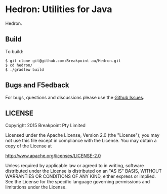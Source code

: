 # Hedron: Utilities for Java

Hedron.

## Build

To build:

```
$ git clone git@github.com:Breakpoint-au/Hedron.git
$ cd hedron/
$ ./gradlew build
```

## Bugs and F5edback

For bugs, questions and discussions please use the [Github Issues](https://github.com/Breakpoint-au/Hedron/issues).

 
## LICENSE

Copyright 2015 Breakpoint Pty Limited

Licensed under the Apache License, Version 2.0 (the "License");
you may not use this file except in compliance with the License.
You may obtain a copy of the License at

<http://www.apache.org/licenses/LICENSE-2.0>

Unless required by applicable law or agreed to in writing, software
distributed under the License is distributed on an "AS IS" BASIS,
WITHOUT WARRANTIES OR CONDITIONS OF ANY KIND, either express or implied.
See the License for the specific language governing permissions and
limitations under the License.
